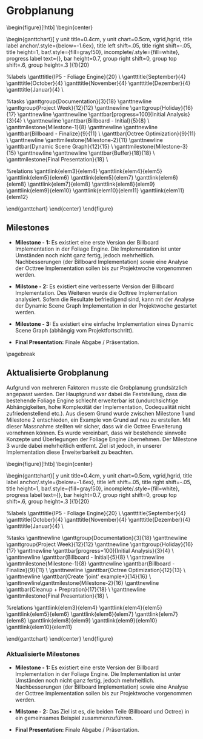 
# Grobplanung

\begin{figure}[!htb]
\begin{center}

\begin{ganttchart}[
y unit title=0.4cm,
y unit chart=0.5cm,
vgrid,hgrid,
title label anchor/.style={below=-1.6ex},
title left shift=.05, title right shift=-.05,
title height=1,
bar/.style={fill=gray!50},
incomplete/.style={fill=white},
progress label text={},
bar height=0.7,
group right shift=0,
group top shift=.6,
group height=.3
]{1}{20}

%labels
\gantttitle{IP5 - Foliage Engine}{20} \\
\gantttitle{September}{4}
\gantttitle{October}{4}
\gantttitle{November}{4}
\gantttitle{Dezember}{4}
\gantttitle{Januar}{4} \\

%tasks
\ganttgroup{Documentation}{3}{18}
\ganttnewline
\ganttgroup{Project Week}{12}{12}
\ganttnewline
\ganttgroup{Holiday}{16}{17}
\ganttnewline
\ganttnewline
\ganttbar[progress=100]{Initial Analysis}{3}{4} \\
\ganttnewline \ganttbar{Billboard - Initial}{5}{8} \\
\ganttmilestone{Milestone-1}{8}
\ganttnewline
\ganttnewline
\ganttbar{Billboard - Finalize}{9}{11} \\
\ganttbar{Octree Optimization}{9}{11} \\
\ganttnewline
\ganttmilestone{Milestone-2}{11}
\ganttnewline
\ganttbar{Dynamic Scene Graph}{12}{15} \\
\ganttmilestone{Milestone-3}{15}
\ganttnewline
\ganttnewline
\ganttbar{Buffer}{18}{18} \\
\ganttmilestone{Final Presentation}{18} \\

%relations \ganttlink{elem3}{elem4}
\ganttlink{elem4}{elem5}
\ganttlink{elem5}{elem6}
\ganttlink{elem5}{elem7}
\ganttlink{elem6}{elem8}
\ganttlink{elem7}{elem8}
\ganttlink{elem8}{elem9}
\ganttlink{elem9}{elem10}
\ganttlink{elem10}{elem11}
\ganttlink{elem11}{elem12}

\end{ganttchart}
\end{center}
\end{figure}

## Milestones

- **Milestone - 1:** Es existiert eine erste Version der Billboard Implementation in der Foliage Engine. Die Implementation ist unter Umständen noch nicht ganz fertig, jedoch mehrheitlich. Nachbesserungen (der Billboard Implementation) sowie eine Analyse der Octtree Implementation sollen bis zur Projektwoche vorgenommen werden.

- **Milstone - 2:** Es existiert eine verbesserte Version der Billboard Implementation. Des Weiteren wurde die Octtree Implementation analysiert. Sofern die Resultate befriedigend sind, kann mit der Analyse der Dynamic Scene Graph Implementation in der Projektwoche gestartet werden.

- **Milestone - 3:** Es existiert eine einfache Implementation eines Dynamic Scene Graph (abhängig vom Projektfortschritt).

- **Final Presentation:** Finale Abgabe / Präsentation.

\pagebreak

## Aktualisierte Grobplanung

Aufgrund von mehreren Faktoren musste die Grobplanung grundsätzlich angepasst werden. Der Hauptgrund war dabei die Feststellung, dass die bestehende Foliage Engine schlecht erweiterbar ist (undurchsichtige Abhängigkeiten, hohe Komplexität der Implementation, Codequalität nicht zufriedenstellend etc.). Aus diesem Grund wurde zwischen Milestone 1 und Milestone 2 entschieden, ein Example von Grund auf neu zu erstellen. Mit dieser Massnahme stellten wir sicher, dass wir die Octree Erweiterung vornehmen können. Es wurde vereinbart, dass wir bestehende sinnvolle Konzepte und Überlegungen der Foliage Engine übernehmen. Der Milestone 3 wurde dabei mehrheitlich entfernt. Ziel ist jedoch, in unserer Implementation diese Erweiterbarkeit zu beachten.

\begin{figure}[!htb]
\begin{center}

\begin{ganttchart}[
y unit title=0.4cm,
y unit chart=0.5cm,
vgrid,hgrid,
title label anchor/.style={below=-1.6ex},
title left shift=.05, title right shift=-.05,
title height=1,
bar/.style={fill=gray!50},
incomplete/.style={fill=white},
progress label text={},
bar height=0.7,
group right shift=0,
group top shift=.6,
group height=.3
]{1}{20}

%labels
\gantttitle{IP5 - Foliage Engine}{20} \\
\gantttitle{September}{4}
\gantttitle{October}{4}
\gantttitle{November}{4}
\gantttitle{Dezember}{4}
\gantttitle{Januar}{4} \\

%tasks
\ganttnewline
\ganttgroup{Documentation}{3}{18}
\ganttnewline
\ganttgroup{Project Week}{12}{12}
\ganttnewline
\ganttgroup{Holiday}{16}{17}
\ganttnewline
\ganttbar[progress=100]{Initial Analysis}{3}{4} \\
\ganttnewline
\ganttbar{Billboard - Initial}{5}{8} \\
\ganttnewline
\ganttmilestone{Milestone-1}{8}
\ganttnewline
\ganttbar{Billboard - Finalize}{9}{11} \\
\ganttnewline
\ganttbar{Octree Optimization}{12}{13} \\
\ganttnewline
\ganttbar{Create 'joint' example*}{14}{16} \\
\ganttnewline\ganttmilestone{Milestone-2}{16}
\ganttnewline
\ganttbar{Cleanup + Prepration}{17}{18} \\
\ganttnewline
\ganttmilestone{Final Presentation}{18} \\

%relations 
\ganttlink{elem3}{elem4}
\ganttlink{elem4}{elem5}
\ganttlink{elem5}{elem6}
\ganttlink{elem6}{elem7}
\ganttlink{elem7}{elem8}
\ganttlink{elem8}{elem9}
\ganttlink{elem9}{elem10}
\ganttlink{elem10}{elem11}

\end{ganttchart}
\end{center}
\end{figure}

### Aktualisierte Milestones

- **Milestone - 1:** Es existiert eine erste Version der Billboard Implementation in der Foliage Engine. Die Implementation ist unter Umständen noch nicht ganz fertig, jedoch mehrheitlich. Nachbesserungen (der Billboard Implementation) sowie eine Analyse der Octtree Implementation sollen bis zur Projektwoche vorgenommen werden.

- **Milstone - 2:** Das Ziel ist es, die beiden Teile (Billboard und Octree) in ein gemeinsames Beispiel zusammenzuführen.

- **Final Presentation:** Finale Abgabe / Präsentation.




